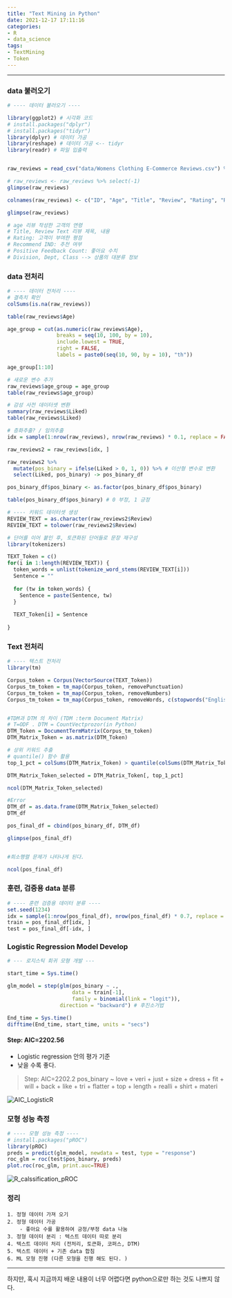 ```yaml
---
title: "Text Mining in Python"
date: 2021-12-17 17:11:16
categories:
- R
- data_science
tags:
- TextMining
- Token
---
```





---

### data 불러오기 

```R
# ---- 데이터 불러오기 ----

library(ggplot2) # 시각화 코드
# install.packages("dplyr")
# install.packages("tidyr")
library(dplyr) # 데이터 가공
library(reshape) # 데이터 가공 <-- tidyr
library(readr) # 파일 입출력


raw_reviews = read_csv("data/Womens Clothing E-Commerce Reviews.csv") %>% select(-1)

# raw_reviews <- raw_reviews %>% select(-1)
glimpse(raw_reviews)

colnames(raw_reviews) <- c("ID", "Age", "Title", "Review", "Rating", "Recommend", "Liked", "Division", "Dept", "Class")

glimpse(raw_reviews) 

# age 리뷰 작성한 고객의 연령
# Title, Review Text 리뷰 제목, 내용
# Rating: 고객이 부여한 평점
# Recommend IND: 추천 여부
# Positive Feedback Count: 좋아요 수치
# Division, Dept, Class --> 상품의 대분류 정보
```

### data 전처리 


```R
# ---- 데이터 전처리 ----
# 결측치 확인
colSums(is.na(raw_reviews))

table(raw_reviews$Age)

age_group = cut(as.numeric(raw_reviews$Age), 
                breaks = seq(10, 100, by = 10), 
                include.lowest = TRUE, 
                right = FALSE, 
                labels = paste0(seq(10, 90, by = 10), "th"))

age_group[1:10]

# 새로운 변수 추가
raw_reviews$age_group = age_group
table(raw_reviews$age_group)

# 감성 사전 데이터셋 변환
summary(raw_reviews$Liked)
table(raw_reviews$Liked)

# 층화추출? / 임의추출
idx = sample(1:nrow(raw_reviews), nrow(raw_reviews) * 0.1, replace = FALSE)

raw_reviews2 = raw_reviews[idx, ] 

raw_reviews2 %>% 
  mutate(pos_binary = ifelse(Liked > 0, 1, 0)) %>% # 이산형 변수로 변환
  select(Liked, pos_binary) -> pos_binary_df

pos_binary_df$pos_binary <- as.factor(pos_binary_df$pos_binary)

table(pos_binary_df$pos_binary) # 0 부정, 1 긍정

# ---- 키워드 데이터셋 생성
REVIEW_TEXT = as.character(raw_reviews2$Review)
REVIEW_TEXT = tolower(raw_reviews2$Review)

# 단어를 이어 붙인 후, 토큰화된 단어들로 문장 재구성
library(tokenizers)

TEXT_Token = c()
for(i in 1:length(REVIEW_TEXT)) {
  token_words = unlist(tokenize_word_stems(REVIEW_TEXT[i]))
  Sentence = ""
  
  for (tw in token_words) {
    Sentence = paste(Sentence, tw)
  }
  
  TEXT_Token[i] = Sentence
  
}
```

### Text 전처리 

```R
# ---- 텍스트 전처리
library(tm)

Corpus_token = Corpus(VectorSource(TEXT_Token))
Corpus_tm_token = tm_map(Corpus_token, removePunctuation)
Corpus_tm_token = tm_map(Corpus_token, removeNumbers)
Corpus_tm_token = tm_map(Corpus_token, removeWords, c(stopwords("English")))


#TDM과 DTM 의 차이 (TDM :term Document Matrix)
# T=ODF . DTM = CountVectprozor(in Python)
DTM_Token = DocumentTermMatrix(Corpus_tm_token)
DTM_Matrix_Token = as.matrix(DTM_Token)

# 상위 키워드 추출
# quantile() 함수 활용
top_1_pct = colSums(DTM_Matrix_Token) > quantile(colSums(DTM_Matrix_Token), probs = 0.99)

DTM_Matrix_Token_selected = DTM_Matrix_Token[, top_1_pct]

ncol(DTM_Matrix_Token_selected)

#Error
DTM_df = as.data.frame(DTM_Matrix_Token_selected)
DTM_df

pos_final_df = cbind(pos_binary_df, DTM_df)

glimpse(pos_final_df)


#희소행렬 문제가 나타나게 된다.

ncol(pos_final_df)

```

### 훈련, 검증용 data 분류 



```R
# ---- 훈련 검증용 데이터 분류 ----
set.seed(1234)
idx = sample(1:nrow(pos_final_df), nrow(pos_final_df) * 0.7, replace = FALSE)
train = pos_final_df[idx, ]
test = pos_final_df[-idx, ]

```

### Logistic Regression Model Develop

```R
# --- 로지스틱 회귀 모형 개발 ---

start_time = Sys.time()

glm_model = step(glm(pos_binary ~ .,
                     data = train[-1],
                     family = binomial(link = "logit")),
                 direction = "backward") # 후진소거법

End_time = Sys.time()
difftime(End_time, start_time, units = "secs")
```






#### Step:  AIC=2202.56

- Logistic regression 안의 평가 기준
- 낮을 수록 좋다. 

> Step:  AIC=2202.2
pos_binary ~ love + veri + just + size + dress + fit + will + 
    back + like + tri + flatter + top + length + realli + shirt + 
    materi

![AIC_LogisticR](/../../imeges/R_images/AIC_LogisticR.png)


### 모형 성능 측정 

```R
# ---- 모형 성능 측정 ----
# install.packages("pROC")
library(pROC)
preds = predict(glm_model, newdata = test, type = "response")
roc_glm = roc(test$pos_binary, preds)
plot.roc(roc_glm, print.auc=TRUE)
```

![R_calssification_pROC](/../../imeges/R_images/R_calssification_pROC.png)



### 정리 
    1. 정형 데이터 가져 오기 
    2. 정형 데이터 가공
        - 좋아요 수를 활용하여 긍정/부정 data 나눔
    3. 정형 데이터 분리 : 텍스트 데이터 따로 분리 
    4. 텍스트 데이터 처리 (전처리, 토큰화, 코퍼스, DTM)
    5. 텍스트 데이터 + 기존 data 합침
    6. ML 모형 진행 (다른 모형을 진행 해도 된다. )


---

하지만, 혹시 지금까지 배운 내용이 너무 어렵다면 python으로만 하는 것도 
나쁘지 않다. 

